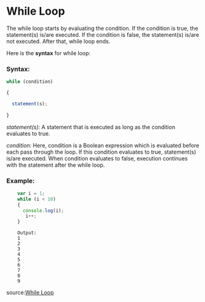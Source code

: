 # While Loop

The while loop starts by evaluating the condition. If the condition is true, the statement(s) is/are executed. If the condition is false, the statement(s) is/are not executed. After that, while loop ends.

Here is the **syntax** for while loop:

### Syntax:

```js
while (condition)

{

  statement(s);
  
}
```

*statement(s):* A statement that is executed as long as the condition evaluates to true.

*condition:* Here, condition is a Boolean expression which is evaluated before each pass through the loop. If this condition evaluates to true, statement(s) is/are executed. When condition evaluates to false, execution continues with the statement after the while loop.

### Example:
 
```js
    var i = 1;
    while (i < 10) 
    {
      console.log(i);
       i++;
    }
```
    
```
    Output:
    1 
    2 
    3 
    4
    5
    6
    7
    8
    9
```
source:[While Loop](https://developer.mozilla.org/en-US/docs/Web/JavaScript/Reference/Statements/while)
